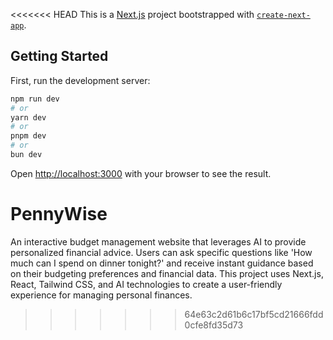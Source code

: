 <<<<<<< HEAD
This is a [Next.js](https://nextjs.org/) project bootstrapped with [`create-next-app`](https://github.com/vercel/next.js/tree/canary/packages/create-next-app).

## Getting Started

First, run the development server:

```bash
npm run dev
# or
yarn dev
# or
pnpm dev
# or
bun dev
```

Open [http://localhost:3000](http://localhost:3000) with your browser to see the result.
# PennyWise
An interactive budget management website that leverages AI to provide personalized financial advice. Users can ask specific questions like 'How much can I spend on dinner tonight?' and receive instant guidance based on their budgeting preferences and financial data. This project uses Next.js, React, Tailwind CSS, and AI technologies to create a user-friendly experience for managing personal finances.
>>>>>>> 64e63c2d61b6c17bf5cd21666fdd0cfe8fd35d73
